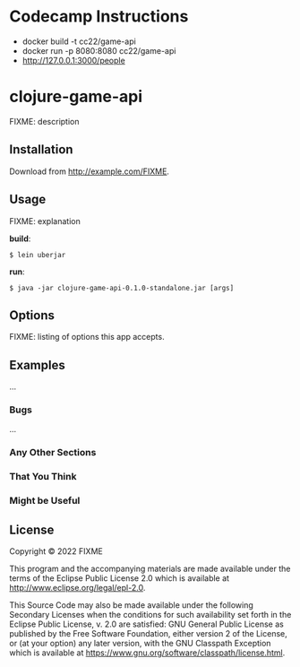 # Codecamp Instructions

- docker build -t cc22/game-api
- docker run -p 8080:8080 cc22/game-api
- http://127.0.0.1:3000/people



# clojure-game-api

FIXME: description

## Installation

Download from http://example.com/FIXME.

## Usage

FIXME: explanation

**build**:

    $ lein uberjar

**run**:

    $ java -jar clojure-game-api-0.1.0-standalone.jar [args]

## Options

FIXME: listing of options this app accepts.

## Examples

...

### Bugs

...

### Any Other Sections
### That You Think
### Might be Useful

## License

Copyright © 2022 FIXME

This program and the accompanying materials are made available under the
terms of the Eclipse Public License 2.0 which is available at
http://www.eclipse.org/legal/epl-2.0.

This Source Code may also be made available under the following Secondary
Licenses when the conditions for such availability set forth in the Eclipse
Public License, v. 2.0 are satisfied: GNU General Public License as published by
the Free Software Foundation, either version 2 of the License, or (at your
option) any later version, with the GNU Classpath Exception which is available
at https://www.gnu.org/software/classpath/license.html.
